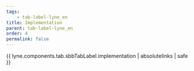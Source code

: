 ```yaml
---
tags: 
    - tab-label-lyne_en
title: Implementation
parent: tab-label-lyne_en
order: 4
permalink: false  
---
```

{{ lyne.components.tab.sbbTabLabel.implementation | absolutelinks | safe }}